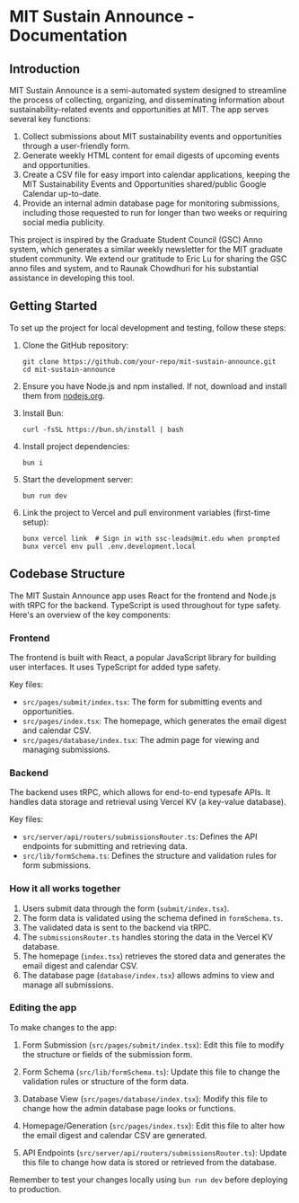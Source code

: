 # MIT Sustain Announce - Documentation

## Introduction

MIT Sustain Announce is a semi-automated system designed to streamline the process of collecting, organizing, and disseminating information about sustainability-related events and opportunities at MIT. The app serves several key functions:

1. Collect submissions about MIT sustainability events and opportunities through a user-friendly form.
2. Generate weekly HTML content for email digests of upcoming events and opportunities.
3. Create a CSV file for easy import into calendar applications, keeping the MIT Sustainability Events and Opportunities shared/public Google Calendar up-to-date.
4. Provide an internal admin database page for monitoring submissions, including those requested to run for longer than two weeks or requiring social media publicity.

This project is inspired by the Graduate Student Council (GSC) Anno system, which generates a similar weekly newsletter for the MIT graduate student community. We extend our gratitude to Eric Lu for sharing the GSC anno files and system, and to Raunak Chowdhuri for his substantial assistance in developing this tool.

## Getting Started

To set up the project for local development and testing, follow these steps:

1. Clone the GitHub repository:
   ```
   git clone https://github.com/your-repo/mit-sustain-announce.git
   cd mit-sustain-announce
   ```

2. Ensure you have Node.js and npm installed. If not, download and install them from [nodejs.org](https://nodejs.org/).

3. Install Bun:
   ```
   curl -fsSL https://bun.sh/install | bash
   ```

4. Install project dependencies:
   ```
   bun i
   ```

5. Start the development server:
   ```
   bun run dev
   ```

6. Link the project to Vercel and pull environment variables (first-time setup):
   ```
   bunx vercel link  # Sign in with ssc-leads@mit.edu when prompted
   bunx vercel env pull .env.development.local
   ```

## Codebase Structure

The MIT Sustain Announce app uses React for the frontend and Node.js with tRPC for the backend. TypeScript is used throughout for type safety. Here's an overview of the key components:

### Frontend

The frontend is built with React, a popular JavaScript library for building user interfaces. It uses TypeScript for added type safety.

Key files:

- `src/pages/submit/index.tsx`: The form for submitting events and opportunities.
- `src/pages/index.tsx`: The homepage, which generates the email digest and calendar CSV.
- `src/pages/database/index.tsx`: The admin page for viewing and managing submissions.

### Backend

The backend uses tRPC, which allows for end-to-end typesafe APIs. It handles data storage and retrieval using Vercel KV (a key-value database).

Key files:

- `src/server/api/routers/submissionsRouter.ts`: Defines the API endpoints for submitting and retrieving data.
- `src/lib/formSchema.ts`: Defines the structure and validation rules for form submissions.

### How it all works together

1. Users submit data through the form (`submit/index.tsx`).
2. The form data is validated using the schema defined in `formSchema.ts`.
3. The validated data is sent to the backend via tRPC.
4. The `submissionsRouter.ts` handles storing the data in the Vercel KV database.
5. The homepage (`index.tsx`) retrieves the stored data and generates the email digest and calendar CSV.
6. The database page (`database/index.tsx`) allows admins to view and manage all submissions.

### Editing the app

To make changes to the app:

1. Form Submission (`src/pages/submit/index.tsx`): Edit this file to modify the structure or fields of the submission form.

2. Form Schema (`src/lib/formSchema.ts`): Update this file to change the validation rules or structure of the form data.

3. Database View (`src/pages/database/index.tsx`): Modify this file to change how the admin database page looks or functions.

4. Homepage/Generation (`src/pages/index.tsx`): Edit this file to alter how the email digest and calendar CSV are generated.

5. API Endpoints (`src/server/api/routers/submissionsRouter.ts`): Update this file to change how data is stored or retrieved from the database.

Remember to test your changes locally using `bun run dev` before deploying to production.
